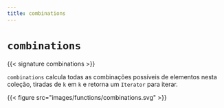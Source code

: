 ```yaml
---
title: combinations
---
```


# `combinations`

{{< signature combinations >}}

`combinations` calcula todas as combinações possíveis de elementos nesta coleção, tiradas de `k` em `k` e retorna um `Iterator` para iterar.

{{< figure src="images/functions/combinations.svg" >}}
